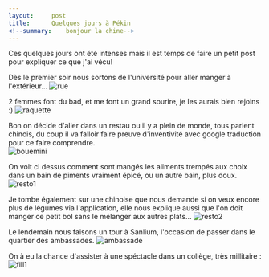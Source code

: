 ```yaml
---
layout:     post
title:      Quelques jours à Pékin
<!--summary:    bonjour la chine-->
---
```



Ces quelques jours ont été intenses mais il est temps de faire un petit post pour expliquer ce que j'ai vécu!

Dès le premier soir nous sortons de l'université pour aller manger à l'extérieur...
![rue](https://cloud.githubusercontent.com/assets/1808854/9715032/28f90d14-558f-11e5-96d3-60d4da5bff0a.jpg)

2 femmes font du bad, et me font un grand sourire, je les aurais bien rejoins :)
![raquette](https://cloud.githubusercontent.com/assets/1808854/9715029/2553601a-558f-11e5-8e23-336275cc0228.jpg)


Bon on décide d'aller dans un restau ou il y a plein de monde, tous parlent chinois, du coup il va falloir faire preuve d'inventivité avec google traduction pour ce faire comprendre.<br>
![bouemini](https://cloud.githubusercontent.com/assets/1808854/9718019/9310ba6a-55aa-11e5-9bd3-07737fd397f7.gif)

On voit ci dessus comment sont mangés les aliments trempés aux choix dans un bain de piments vraiment épicé,
ou un autre bain, plus doux.<br>
![resto1](https://cloud.githubusercontent.com/assets/1808854/9718026/a21e2b14-55aa-11e5-9dcb-19b50e21a5a4.jpg)

Je tombe également sur une chinoise que nous demande si on veux encore plus de légumes via l'application,
elle nous explique aussi que l'on doit manger ce petit bol sans le mélanger aux autres plats...
![resto2](https://cloud.githubusercontent.com/assets/1808854/9718024/9ada31a4-55aa-11e5-9687-484d7959a5d3.jpg)


Le lendemain nous faisons un tour à Sanlium, l'occasion de passer dans le quartier des ambassades.
![ambassade](https://cloud.githubusercontent.com/assets/1808854/9718046/d509c5e2-55aa-11e5-8f4a-cad017deeb03.jpg)

On à eu la chance d'assister à une spéctacle dans un collège, très millitaire :
![fill1](https://cloud.githubusercontent.com/assets/1808854/9718020/9313a4d2-55aa-11e5-92b7-126f891acfc7.gif)
